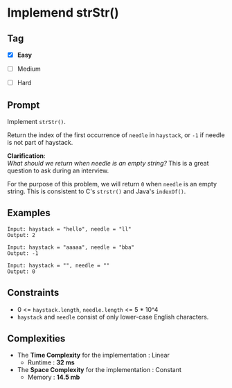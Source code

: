 # Implemend strStr()
## Tag
- [x] **Easy**  
- [ ] Medium  
- [ ] Hard
  

## Prompt
Implement `strStr()`.  
  
Return the index of the first occurrence of `needle` in `haystack`, or `-1` if needle is not part of haystack.  
  
**Clarification**:  
*What should we return when needle is an empty string?* This is a great question to ask during an interview.  
  
For the purpose of this problem, we will return `0` when `needle` is an empty string. This is consistent to C's `strstr()` and Java's `indexOf()`.  
  
## Examples
```
Input: haystack = "hello", needle = "ll"
Output: 2
```
```
Input: haystack = "aaaaa", needle = "bba"
Output: -1
```
```
Input: haystack = "", needle = ""
Output: 0

```
  
## Constraints
* 0 <= `haystack.length`, `needle.length` <= 5 * 10^4
* `haystack` and `needle` consist of only lower-case English characters.
  
## Complexities
* The **Time Complexity** for the implementation : Linear
  * Runtime : **32 ms**  
* The **Space Complexity** for the implementation : Constant
  * Memory : **14.5 mb**